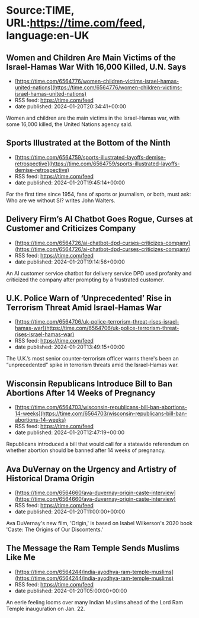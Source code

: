 # Source:TIME, URL:https://time.com/feed, language:en-UK

## Women and Children Are Main Victims of the Israel-Hamas War With 16,000 Killed, U.N. Says
 - [https://time.com/6564776/women-children-victims-israel-hamas-united-nations](https://time.com/6564776/women-children-victims-israel-hamas-united-nations)
 - RSS feed: https://time.com/feed
 - date published: 2024-01-20T20:34:41+00:00

Women and children are the main victims in the Israel-Hamas war, with some 16,000 killed, the United Nations agency said.

## Sports Illustrated at the Bottom of the Ninth
 - [https://time.com/6564759/sports-illustrated-layoffs-demise-retrospective](https://time.com/6564759/sports-illustrated-layoffs-demise-retrospective)
 - RSS feed: https://time.com/feed
 - date published: 2024-01-20T19:45:14+00:00

For the first time since 1954, fans of sports or journalism, or both, must ask: Who are we without SI? writes John Walters.

## Delivery Firm’s AI Chatbot Goes Rogue, Curses at Customer and Criticizes Company
 - [https://time.com/6564726/ai-chatbot-dpd-curses-criticizes-company](https://time.com/6564726/ai-chatbot-dpd-curses-criticizes-company)
 - RSS feed: https://time.com/feed
 - date published: 2024-01-20T19:14:56+00:00

An AI customer service chatbot for delivery service DPD used profanity and criticized the company after prompting by a frustrated customer.

## U.K. Police Warn of ‘Unprecedented’ Rise in Terrorism Threat Amid Israel-Hamas War
 - [https://time.com/6564706/uk-police-terrorism-threat-rises-israel-hamas-war](https://time.com/6564706/uk-police-terrorism-threat-rises-israel-hamas-war)
 - RSS feed: https://time.com/feed
 - date published: 2024-01-20T13:49:15+00:00

The U.K.’s most senior counter-terrorism officer warns there's been an “unprecedented” spike in terrorism threats amid the Israel-Hamas war.

## Wisconsin Republicans Introduce Bill to Ban Abortions After 14 Weeks of Pregnancy
 - [https://time.com/6564703/wisconsin-republicans-bill-ban-abortions-14-weeks](https://time.com/6564703/wisconsin-republicans-bill-ban-abortions-14-weeks)
 - RSS feed: https://time.com/feed
 - date published: 2024-01-20T12:47:19+00:00

Republicans introduced a bill that would call for a statewide referendum on whether abortion should be banned after 14 weeks of pregnancy.

## Ava DuVernay on the Urgency and Artistry of Historical Drama Origin
 - [https://time.com/6564660/ava-duvernay-origin-caste-interview](https://time.com/6564660/ava-duvernay-origin-caste-interview)
 - RSS feed: https://time.com/feed
 - date published: 2024-01-20T11:00:00+00:00

Ava DuVernay's new film, 'Origin,' is based on Isabel Wilkerson's 2020 book 'Caste: The Origins of Our Discontents.'

## The Message the Ram Temple Sends Muslims Like Me
 - [https://time.com/6564244/india-ayodhya-ram-temple-muslims](https://time.com/6564244/india-ayodhya-ram-temple-muslims)
 - RSS feed: https://time.com/feed
 - date published: 2024-01-20T05:00:00+00:00

An eerie feeling looms over many Indian Muslims ahead of the Lord Ram Temple inauguration on Jan. 22.

